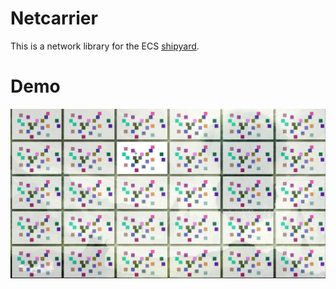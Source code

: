 # Netcarrier

This is a network library for the ECS [shipyard](https://github.com/leudz/shipyard).

# Demo
![Demo rectangles](./demo.gif)

